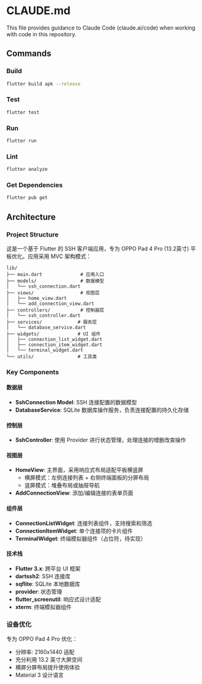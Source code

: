 # CLAUDE.md

This file provides guidance to Claude Code (claude.ai/code) when working with code in this repository.

## Commands

### Build
```bash
flutter build apk --release
```

### Test
```bash
flutter test
```

### Run
```bash
flutter run
```

### Lint
```bash
flutter analyze
```

### Get Dependencies
```bash
flutter pub get
```

## Architecture

### Project Structure
这是一个基于 Flutter 的 SSH 客户端应用，专为 OPPO Pad 4 Pro (13.2英寸) 平板优化。应用采用 MVC 架构模式：

```
lib/
├── main.dart              # 应用入口
├── models/                # 数据模型
│   └── ssh_connection.dart
├── views/                 # 视图层
│   ├── home_view.dart
│   └── add_connection_view.dart
├── controllers/           # 控制器层
│   └── ssh_controller.dart
├── services/             # 服务层
│   └── database_service.dart
├── widgets/              # UI 组件
│   ├── connection_list_widget.dart
│   ├── connection_item_widget.dart
│   └── terminal_widget.dart
└── utils/                # 工具类
```

### Key Components

#### 数据层
- **SshConnection Model**: SSH 连接配置的数据模型
- **DatabaseService**: SQLite 数据库操作服务，负责连接配置的持久化存储

#### 控制层
- **SshController**: 使用 Provider 进行状态管理，处理连接的增删改查操作

#### 视图层
- **HomeView**: 主界面，采用响应式布局适配平板横竖屏
  - 横屏模式：左侧连接列表 + 右侧终端面板的分屏布局
  - 竖屏模式：堆叠布局或抽屉导航
- **AddConnectionView**: 添加/编辑连接的表单页面

#### 组件层
- **ConnectionListWidget**: 连接列表组件，支持搜索和筛选
- **ConnectionItemWidget**: 单个连接项的卡片组件
- **TerminalWidget**: 终端模拟器组件（占位符，待实现）

#### 技术栈
- **Flutter 3.x**: 跨平台 UI 框架
- **dartssh2**: SSH 连接库
- **sqflite**: SQLite 本地数据库
- **provider**: 状态管理
- **flutter_screenutil**: 响应式设计适配
- **xterm**: 终端模拟器组件

### 设备优化
专为 OPPO Pad 4 Pro 优化：
- 分辨率: 2160x1440 适配
- 充分利用 13.2 英寸大屏空间
- 横屏分屏布局提升使用体验
- Material 3 设计语言